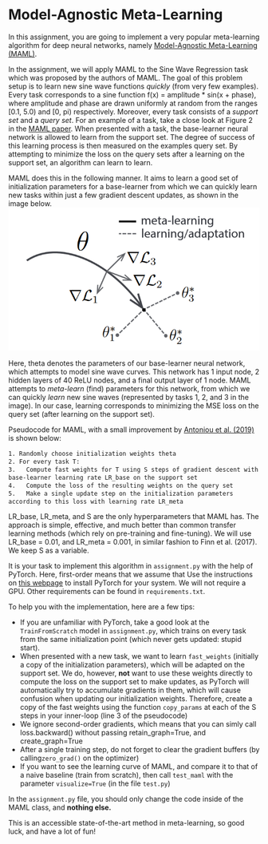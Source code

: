# Model-Agnostic Meta-Learning

In this assignment, you are going to implement a very popular meta-learning algorithm for deep neural networks, namely [Model-Agnostic Meta-Learning (MAML)](https://arxiv.org/pdf/1703.03400.pdf). 

In the assignment, we will apply MAML to the Sine Wave Regression task which was proposed by the authors of MAML. The goal of this problem setup is to learn new sine wave functions *quickly* (from very few examples). 
Every task corresponds to a sine function f(x) = amplitude * sin(x + phase), where amplitude and phase are drawn uniformly at random from the ranges [0.1, 5.0) and [0, pi) respectively. Moreover, every task consists of a *support set* and a *query set*. For an example of a task, take a close look at Figure 2 in the [MAML paper](https://arxiv.org/pdf/1703.03400.pdf). When presented with a task, the base-learner neural network is allowed to learn from the support set. The degree of success of this learning process is then measured on the examples query set. By attempting to minimize the loss on the query sets after a learning on the support set, an algorithm can learn to learn.

MAML does this in the following manner. It aims to learn a good set of initialization parameters for a base-learner from which we can quickly learn new tasks within just a few gradient descent updates, as shown in the image below. ![Model-Agnostic Meta-Learning](maml.png)

Here, theta denotes the parameters of our base-learner neural network, which attempts to model sine wave curves. This network has 1 input node, 2 hidden layers of 40 ReLU nodes, and a final output layer of 1 node. MAML attempts to *meta-learn* (find) parameters for this network, from which we can quickly *learn* new sine waves (represented by tasks 1, 2, and 3 in the image). In our case, learning corresponds to minimizing the MSE loss on the query set (after learning on the support set). 

Pseudocode for MAML, with a small improvement by [Antoniou et al. (2019)](https://arxiv.org/pdf/1810.09502.pdf) is shown below:
```
1. Randomly choose initialization weights theta
2. For every task T:
3.   Compute fast weights for T using S steps of gradient descent with base-learner learning rate LR_base on the support set
4.   Compute the loss of the resulting weights on the query set
5.   Make a single update step on the initialization parameters according to this loss with learning rate LR_meta 
```

LR_base, LR_meta, and S are the only hyperparameters that MAML has. The approach is simple, effective, and much better than common transfer learning methods (which rely on pre-training and fine-tuning). We will use LR_base = 0.01, and LR_meta = 0.001, in similar fashion to Finn et al. (2017). We keep S as a variable. 

It is your task to implement this algorithm in `assignment.py` with the help of PyTorch. Here, first-order means that we assume  that Use the instructions on [this webpage](https://pytorch.org/) to install PyTorch for your system. We will not require a GPU. Other requirements can be found in `requirements.txt`. 

To help you with the implementation, here are a few tips:
- If you are unfamiliar with PyTorch, take a good look at the `TrainFromScratch` model in `assignment.py`, which trains on every task from the same initialization point (which never gets updated: stupid start). 
- When presented with a new task, we want to learn `fast_weights` (initially a copy of the initialization parameters), which will be adapted on the support set. We do, however, **not** want to use these weights directly to compute the loss on the support set to make updates, as PyTorch will automatically try to accumulate gradients in them, which will cause confusion when updating our initialization weights. Therefore, create a copy of the fast weights using the function `copy_params` at each of the S steps in your inner-loop (line 3 of the pseudocode)   
- We ignore second-order gradients, which means that you can simly call loss.backward() without passing retain_graph=True, and create_graph=True 
- After a single training step, do not forget to clear the gradient buffers (by calling`zero_grad()` on the optimizer)
- If you want to see the learning curve of MAML, and compare it to that of a naive baseline (train from scratch), then call `test_maml` with the parameter `visualize=True` (in the file `test.py`)

In the `assignment.py` file, you should only change the code inside of the MAML class, and **nothing else.**

This is an accessible state-of-the-art method in meta-learning, so good luck, and have a lot of fun! 
